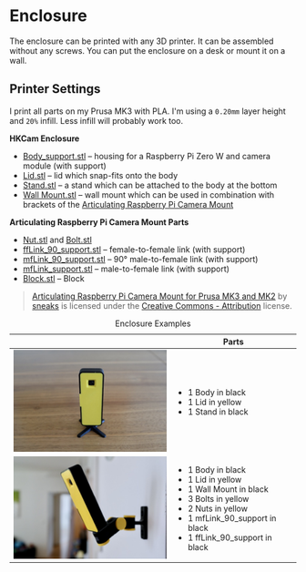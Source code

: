 # Enclosure

The enclosure can be printed with any 3D printer. It can be assembled without any screws. You can put the enclosure on a desk or mount it on a wall.

## Printer Settings

I print all parts on my Prusa MK3 with PLA. I'm using a `0.20mm` layer height and `20%` infill. Less infill will probably work too.

**HKCam Enclosure**

- [Body_support.stl](./Body_support.stl) – housing for a Raspberry Pi Zero W and camera module (with support)
- [Lid.stl](./Lid.stl) – lid which snap-fits onto the body
- [Stand.stl](./Stand.stl) – a stand which can be attached to the body at the bottom
- [Wall Mount.stl](./WallMount.stl) – wall mount which can be used in combination with brackets of the [Articulating Raspberry Pi Camera Mount](https://www.thingiverse.com/thing:3114849)

**Articulating Raspberry Pi Camera Mount Parts**

- [Nut.stl](./Nut.stl) and [Bolt.stl](./Bolt.stl)
- [ffLink_90_support.stl](./ffLink_90_support.stl) – female-to-female link (with support)
- [mfLink_90_support.stl](./mfLink_90_support.stl) – 90° male-to-female link (with support)
- [mfLink_support.stl](./mfLink_support.stl) – male-to-female link (with support)
- [Block.stl](./Block.stl) – Block

> [Articulating Raspberry Pi Camera Mount for Prusa MK3 and MK2](https://www.thingiverse.com/thing:3114849) by [sneaks](https://www.thingiverse.com/sneaks) is licensed under the [Creative Commons - Attribution](http://creativecommons.org/licenses/by/3.0/) license.

<table>
    <caption>Enclosure Examples</caption>
    <thead>
        <tr>
            <th scope="col"></th>
            <th scope="col">Parts</th>
        </tr>
    </thead>
    <tbody>
        <tr>
            <td><img alt="Desk mount" src="../_img/enclosure-desk.jpg?raw=true" width="320" /></td>
            <td>
                <ul>
                    <li>1 Body in black</li>
                    <li>1 Lid in yellow</li>
                    <li>1 Stand in black</li>
                </ul>
            </td>
        </tr>
        <tr>
            <td><img alt="Wall mount" src="../_img/enclosure-wall.jpg?raw=true" width="320" /></td>
            <td>
                <ul>
                    <li>1 Body in black</li>
                    <li>1 Lid in yellow</li>
                    <li>1 Wall Mount in black</li>
                    <li>3 Bolts in yellow</li>
                    <li>2 Nuts in yellow</li>
                    <li>1 mfLink_90_support in black</li>
                    <li>1 ffLink_90_support in black</li>
                </ul>
            </td>
        </tr>
    </tbody>
</table>